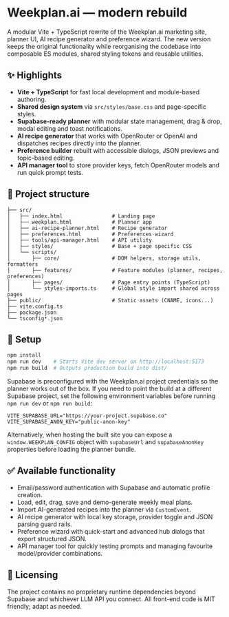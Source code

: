 # Weekplan.ai — modern rebuild

A modular Vite + TypeScript rewrite of the Weekplan.ai marketing site, planner UI, AI recipe generator and preference wizard. The new version keeps the original functionality while reorganising the codebase into composable ES modules, shared styling tokens and reusable utilities.

## ✨ Highlights

- **Vite + TypeScript** for fast local development and module-based authoring.
- **Shared design system** via `src/styles/base.css` and page-specific styles.
- **Supabase-ready planner** with modular state management, drag & drop, modal editing and toast notifications.
- **AI recipe generator** that works with OpenRouter or OpenAI and dispatches recipes directly into the planner.
- **Preference builder** rebuilt with accessible dialogs, JSON previews and topic-based editing.
- **API manager tool** to store provider keys, fetch OpenRouter models and run quick prompt tests.

## 🧱 Project structure

```
├── src/
│   ├── index.html                # Landing page
│   ├── weekplan.html             # Planner app
│   ├── ai-recipe-planner.html    # Recipe generator
│   ├── preferences.html          # Preferences wizard
│   ├── tools/api-manager.html    # API utility
│   ├── styles/                   # Base + page specific CSS
│   └── scripts/
│       ├── core/                 # DOM helpers, storage utils, formatters
│       ├── features/             # Feature modules (planner, recipes, preferences)
│       ├── pages/                # Page entry points (TypeScript)
│       └── styles-imports.ts     # Global style import shared across pages
├── public/                       # Static assets (CNAME, icons...)
├── vite.config.ts
├── package.json
└── tsconfig*.json
```

## 🔧 Setup

```bash
npm install
npm run dev    # Starts Vite dev server on http://localhost:5173
npm run build  # Outputs production build into dist/
```

Supabase is preconfigured with the Weekplan.ai project credentials so the planner works out of the box. If you need to point the build at a different Supabase project, set the following environment variables before running `npm run dev` or `npm run build`:

```
VITE_SUPABASE_URL="https://your-project.supabase.co"
VITE_SUPABASE_ANON_KEY="public-anon-key"
```

Alternatively, when hosting the built site you can expose a `window.WEEKPLAN_CONFIG` object with `supabaseUrl` and `supabaseAnonKey` properties before loading the planner bundle.

## ✅ Available functionality

- Email/password authentication with Supabase and automatic profile creation.
- Load, edit, drag, save and demo-generate weekly meal plans.
- Import AI-generated recipes into the planner via `CustomEvent`.
- AI recipe generator with local key storage, provider toggle and JSON parsing guard rails.
- Preference wizard with quick-start and advanced hub dialogs that export structured JSON.
- API manager tool for quickly testing prompts and managing favourite model/provider combinations.

## 📄 Licensing

The project contains no proprietary runtime dependencies beyond Supabase and whichever LLM API you connect. All front-end code is MIT friendly; adapt as needed.
